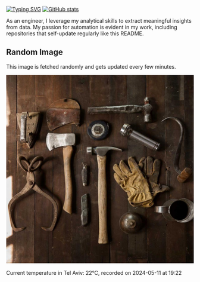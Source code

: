 [![Typing SVG](https://readme-typing-svg.demolab.com?font=Fira+Code&pause=1000&width=435&lines=Hello+%F0%9F%91%8B+welcome+to+my+GitHub+%F0%9F%94%A5)](https://git.io/typing-svg)
[![GitHub stats](https://github-readme-stats.vercel.app/api?username=apollner&rank_icon=github&hide=stars,prs)](https://github.com/anuraghazra/github-readme-stats)

As an engineer, I leverage my analytical skills to extract meaningful insights from data. My passion for automation is evident in my work, including repositories that self-update regularly like this README.
## Random Image
This image is fetched randomly and gets updated every few minutes.

![Random Image](random_image.jpg)















































































































































































































































































































































































































































































































































































































































































































































































































































































































































































































































































































































































































































































































































































































































































































































































































































































































































































































































































































































































































































































































































































































































































































































































































































































































































































































































































































































































































































































































































































































































































































































































































































































































































































































































































































































































































































































































































































































































































































































































































































































































































































































































































































































































































































































































































































































































































































































































































































































































































































































































































































































































































































































































































































































































































































































































































































































































































































































































































































































































































































































































































































































































































































































































































































































































































































































































































































































































































































































































































































































































































































































































































































































































































































































































































































































































































































































































































































































































































































































































































































































































































































































































































































































































































































































































































































































































































































































































































































































































































































































































































































































































































































































































































































































































































































































































































































































































































































































































































































































































































































































































































































































































































































































































































































































































































































































































































































































































































































































































































































































































































































































































































































































































































































































































































































































































































































































































































































































































































































































































































































































































































































































































































































































































































































































































































































































































































































































































































































































































































































































































































































































































































































































































































































































































































































































































































































































































































































































































































































































































































































































































































































































































































































































































































































































































































































































































































































































































































































































































































































































































































































































































































































































































































































































































































































































































































































































































































































































































































































































































































































































































































































































































































































































































































































































































































































































































































































































































































































































































































































































































































































































































































































































































































































































































































































































































































































































































































































































































































































































































































































































































































































































































































































































































































































































































































































































































































































































































































































































































































































































































































































































































































































































































































































































































































































































































































































































































































































































































































































































































































































































































































































































































































































































































































































































































































































































































































































































































































































































































































































































































































































































































































































































































































































































































































































































































































































































































































































































































































































































































































































































































































































































































































































































































































































































































































































































































































































































































































































































































































































































































































































































































































































































































































































































































































































































































































































































































































































































































































































































































































































































































































































































































































































































































































































































































































































































































































































































































































































































































































































































































































































































































































































































































































































































































































































































































































































































































































































































































































































































































































































































































































































































































































































































































































































































































































































































































































































































































































































































































































































































































































































































































































































































































































































































































































































































































































































































































































































































































































































































































































































































































































































































































































































































































































































































































































































































































































































































































































































































































































































































































































































































































































































































































































































































































































































































































































































































































































































































































































































































































































































































































































































































































































































































































































































































































































































































































































































































































































































































































































































































































































































































































































































































































































































































































































































































































































































































































































































































































































































































































































































































































































































































































































































































































































































































































































































































































































































































































































































































































































































































































































































































































































































































































































































































































































































































































































































































































































































































































































































































































































































































































































































































































































































































































































































































































































































































































































































































































































































































































































































































































































































































































































































































































































































































































































































































































































































































































































































































































































































































































































































































































































































































































































































































































































































































































































































































Current temperature in Tel Aviv: 22°C, recorded on 2024-05-11 at 19:22
